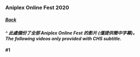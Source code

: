 ### Aniplex Online Fest 2020
##### [Back](../../../readme.md)

#### _^ 此處備份了全部 Aniplex Online Fest 的影片 (僅提供簡中字幕)。<br>The following videos only provided with CHS subtitle._

#### #1
